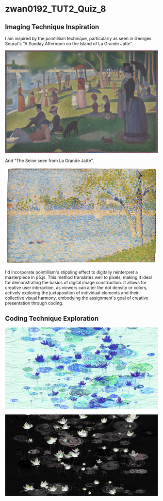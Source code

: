 # zwan0192_TUT2_Quiz_8

## Imaging Technique Inspiration

I am inspired by the pointillism technique, particularly as seen in Georges Seurat's "A Sunday Afternoon on the Island of La Grande Jatte".

![This is the first image](readmeImages/img_1.jpg)

And "The Seine seen from La Grande Jatte".

![This is the first image](readmeImages/img_2.jpg)

I'd incorporate pointillism's stippling effect to digitally reinterpret a masterpiece in p5.js. This method translates well to pixels, making it ideal for demonstrating the basics of digital image construction. It allows for creative user interaction, as viewers can alter the dot density or colors, actively exploring the juxtaposition of individual elements and their collective visual harmony, embodying the assignment's goal of creative presentation through coding.

## Coding Technique Exploration

![This is the first image](readmeImages/img_3.jpg)

![This is the first image](readmeImages/img_4.jpg)